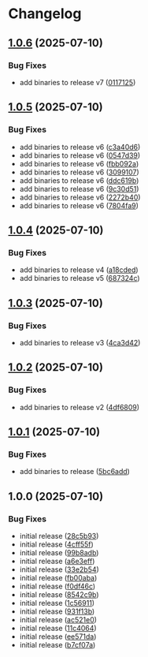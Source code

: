 # Changelog

## [1.0.6](https://github.com/newrushbolt/test-composite-actions/compare/v1.0.5...v1.0.6) (2025-07-10)


### Bug Fixes

* add binaries to release v7 ([0117125](https://github.com/newrushbolt/test-composite-actions/commit/0117125a86847209eb4ac8851a563ea16c57213a))

## [1.0.5](https://github.com/newrushbolt/test-composite-actions/compare/v1.0.4...v1.0.5) (2025-07-10)


### Bug Fixes

* add binaries to release v6 ([c3a40d6](https://github.com/newrushbolt/test-composite-actions/commit/c3a40d6dc619861359818fe2c73a3688169b8fd9))
* add binaries to release v6 ([0547d39](https://github.com/newrushbolt/test-composite-actions/commit/0547d398542e8992b561f9c7224522315685a6bc))
* add binaries to release v6 ([fbb092a](https://github.com/newrushbolt/test-composite-actions/commit/fbb092af511ffd985cf1fe9ba9fa709fc9ad1805))
* add binaries to release v6 ([3099107](https://github.com/newrushbolt/test-composite-actions/commit/3099107326415d3084721537b3695434fd820bab))
* add binaries to release v6 ([ddc619b](https://github.com/newrushbolt/test-composite-actions/commit/ddc619b2a376ebbd76162660a44bb2d1f718c141))
* add binaries to release v6 ([9c30d51](https://github.com/newrushbolt/test-composite-actions/commit/9c30d51d4a16b2c816fe9b5a3d3bdda6f46b371f))
* add binaries to release v6 ([2272b40](https://github.com/newrushbolt/test-composite-actions/commit/2272b40560db8a8776101c7c0149c7bbd12c9638))
* add binaries to release v6 ([7804fa9](https://github.com/newrushbolt/test-composite-actions/commit/7804fa9e3eff99e1af398c7bd96d4e29a0914265))

## [1.0.4](https://github.com/newrushbolt/test-composite-actions/compare/v1.0.3...v1.0.4) (2025-07-10)


### Bug Fixes

* add binaries to release v4 ([a18cded](https://github.com/newrushbolt/test-composite-actions/commit/a18cdedb17d3b2cd71269cd2197b22623833911a))
* add binaries to release v5 ([687324c](https://github.com/newrushbolt/test-composite-actions/commit/687324cb47c3c1132d0a821157bf4f606e56cad6))

## [1.0.3](https://github.com/newrushbolt/test-composite-actions/compare/v1.0.2...v1.0.3) (2025-07-10)


### Bug Fixes

* add binaries to release v3 ([4ca3d42](https://github.com/newrushbolt/test-composite-actions/commit/4ca3d42d2ee51d769f2d090fece4212f30d0be93))

## [1.0.2](https://github.com/newrushbolt/test-composite-actions/compare/v1.0.1...v1.0.2) (2025-07-10)


### Bug Fixes

* add binaries to release v2 ([4df6809](https://github.com/newrushbolt/test-composite-actions/commit/4df6809d59ff16b39bd72a0c5dd3ca3c16d3f968))

## [1.0.1](https://github.com/newrushbolt/test-composite-actions/compare/v1.0.0...v1.0.1) (2025-07-10)


### Bug Fixes

* add binaries to release ([5bc6add](https://github.com/newrushbolt/test-composite-actions/commit/5bc6add18f6ca2ec7b7d799a29613194d68e0f2c))

## 1.0.0 (2025-07-10)


### Bug Fixes

* initial release ([28c5b93](https://github.com/newrushbolt/test-composite-actions/commit/28c5b93897f2084fec40483604fe8d212e648140))
* initial release ([4cff55f](https://github.com/newrushbolt/test-composite-actions/commit/4cff55f3a6abf868274f6e1b59cf5507f5a8632f))
* initial release ([99b8adb](https://github.com/newrushbolt/test-composite-actions/commit/99b8adbd13ca9a570bd0411c9de57bfff2865293))
* initial release ([a6e3eff](https://github.com/newrushbolt/test-composite-actions/commit/a6e3effcbb167c58dc8efdd6f1821f998ec0109d))
* initial release ([33e2b54](https://github.com/newrushbolt/test-composite-actions/commit/33e2b54459f2784c680ad982a0b03a7c64f43ea3))
* initial release ([fb00aba](https://github.com/newrushbolt/test-composite-actions/commit/fb00aba1770ec32558d9ba3aa8899549c488518b))
* initial release ([f0df46c](https://github.com/newrushbolt/test-composite-actions/commit/f0df46cf5f8835c05153e0d5717f6cee413bff2d))
* initial release ([8542c9b](https://github.com/newrushbolt/test-composite-actions/commit/8542c9bf33279678c1fba988f341c9217b6e6c3f))
* initial release ([1c56911](https://github.com/newrushbolt/test-composite-actions/commit/1c569119098ee5ef54602eb3b1ca31ee3b61367d))
* initial release ([931f13b](https://github.com/newrushbolt/test-composite-actions/commit/931f13b1eec823c58917b5d1784f8958cd758ec7))
* initial release ([ac521e0](https://github.com/newrushbolt/test-composite-actions/commit/ac521e0bdeffd0f0034110172f3cd67933e11b21))
* initial release ([11c4064](https://github.com/newrushbolt/test-composite-actions/commit/11c40642a53a4e0e4b51cb3e6114a785f2b8a09b))
* initial release ([ee571da](https://github.com/newrushbolt/test-composite-actions/commit/ee571da8d1eaae2d878c9fee4a7b7650d771eb44))
* initial release ([b7cf07a](https://github.com/newrushbolt/test-composite-actions/commit/b7cf07acec30f3b17dd4b3b38481e1000c6d3dec))
